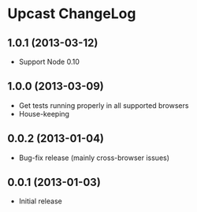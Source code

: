 
Upcast ChangeLog
================


1.0.1 (2013-03-12)
------------------

* Support Node 0.10


1.0.0 (2013-03-09)
------------------

* Get tests running properly in all supported browsers
* House-keeping


0.0.2 (2013-01-04)
------------------

* Bug-fix release (mainly cross-browser issues)


0.0.1 (2013-01-03)
------------------

* Initial release
